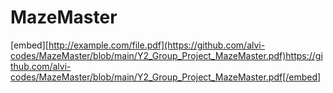# MazeMaster


[embed][http://example.com/file.pdf](https://github.com/alvi-codes/MazeMaster/blob/main/Y2_Group_Project_MazeMaster.pdf)https://github.com/alvi-codes/MazeMaster/blob/main/Y2_Group_Project_MazeMaster.pdf[/embed]
